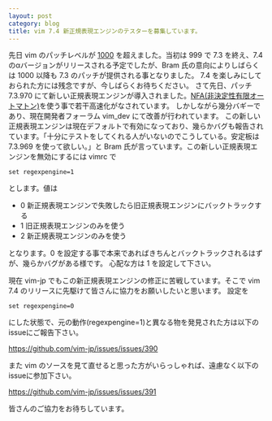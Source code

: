 ```yaml
---
layout: post
category: blog
title: vim 7.4 新正規表現エンジンのテスターを募集しています。
---
```


先日 vim のパッチレベルが [1000](https://groups.google.com/forum/#!topic/vim_dev/3pneQXQ2GAo) を超えました。当初は 999 で 7.3 を終え、7.4 のαバージョンがリリースされる予定でしたが、Bram 氏の意向によりしばらくは 1000 以降も 7.3 のパッチが提供される事となりました。
7.4 を楽しみにしておられた方には残念ですが、今しばらくお待ちください。
さて先日、パッチ 7.3.970 にて新しい正規表現エンジンが導入されました。[NFA(非決定性有限オートマトン)](http://ja.wikipedia.org/wiki/%E9%9D%9E%E6%B1%BA%E5%AE%9A%E6%80%A7%E6%9C%89%E9%99%90%E3%82%AA%E3%83%BC%E3%83%88%E3%83%9E%E3%83%88%E3%83%B3)を使う事で若干高速化がなされています。
しかしながら幾分バギーであり、現在開発者フォーラム vim\_dev にて改善が行われています。
この新しい正規表現エンジンは現在デフォルトで有効になっており、幾らかバグも報告されています。「十分にテストをしてくれる人がいないのでこうしている。安定板は 7.3.969 を使って欲しい。」と Bram 氏が言っています。この新しい正規表現エンジンを無効にするには vimrc で

```
set regexpengine=1
```

とします。値は

* 0 新正規表現エンジンで失敗したら旧正規表現エンジンにバックトラックする
* 1 旧正規表現エンジンのみを使う
* 2 新正規表現エンジンのみを使う

となります。0 を設定する事で本来であればきちんとバックトラックされるはずが、幾らかバグがある様です。
心配な方は 1 を設定して下さい。

現在 vim-jp でもこの新正規表現エンジンの修正に苦戦しています。そこで vim 7.4 のリリースに先駆けて皆さんに協力をお願いしたいと思います。
設定を

```
set regexpengine=0
```

にした状態で、元の動作(regexpengine=1)と異なる物を発見された方は以下のissueにご報告下さい。

https://github.com/vim-jp/issues/issues/390

また vim のソースを見て直せると思った方がいらっしゃれば、遠慮なく以下のissueに参加下さい。

https://github.com/vim-jp/issues/issues/391

皆さんのご協力をお待ちしています。

